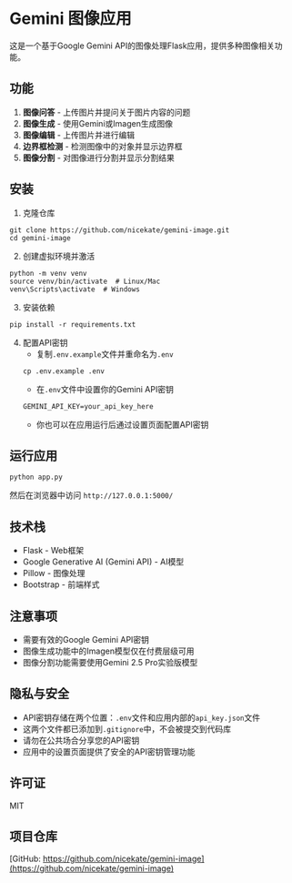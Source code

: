 # Gemini 图像应用

这是一个基于Google Gemini API的图像处理Flask应用，提供多种图像相关功能。

## 功能

1. **图像问答** - 上传图片并提问关于图片内容的问题
2. **图像生成** - 使用Gemini或Imagen生成图像
3. **图像编辑** - 上传图片并进行编辑
4. **边界框检测** - 检测图像中的对象并显示边界框
5. **图像分割** - 对图像进行分割并显示分割结果

## 安装

1. 克隆仓库
```
git clone https://github.com/nicekate/gemini-image.git
cd gemini-image
```

2. 创建虚拟环境并激活
```
python -m venv venv
source venv/bin/activate  # Linux/Mac
venv\Scripts\activate  # Windows
```

3. 安装依赖
```
pip install -r requirements.txt
```

4. 配置API密钥
   - 复制`.env.example`文件并重命名为`.env`
   ```
   cp .env.example .env
   ```
   - 在`.env`文件中设置你的Gemini API密钥
   ```
   GEMINI_API_KEY=your_api_key_here
   ```
   - 你也可以在应用运行后通过设置页面配置API密钥

## 运行应用

```
python app.py
```

然后在浏览器中访问 `http://127.0.0.1:5000/`

## 技术栈

- Flask - Web框架
- Google Generative AI (Gemini API) - AI模型
- Pillow - 图像处理
- Bootstrap - 前端样式

## 注意事项

- 需要有效的Google Gemini API密钥
- 图像生成功能中的Imagen模型仅在付费层级可用
- 图像分割功能需要使用Gemini 2.5 Pro实验版模型

## 隐私与安全

- API密钥存储在两个位置：`.env`文件和应用内部的`api_key.json`文件
- 这两个文件都已添加到`.gitignore`中，不会被提交到代码库
- 请勿在公共场合分享您的API密钥
- 应用中的设置页面提供了安全的API密钥管理功能

## 许可证

MIT

## 项目仓库

[GitHub: https://github.com/nicekate/gemini-image](https://github.com/nicekate/gemini-image)
